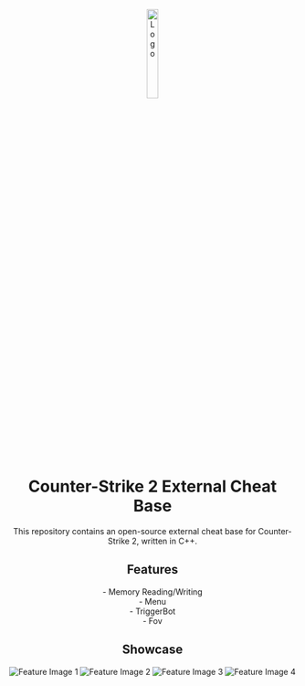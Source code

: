 <p align="center">
  <img src="https://github.com/PhilipPanda/CS2-External-Base/blob/main/Images/logo.png?raw=true" alt="Logo" width="20%">
</p>

<h1 align="center">Counter-Strike 2 External Cheat Base</h1>

<p align="center">This repository contains an open-source external cheat base for Counter-Strike 2, written in C++.</p>

<h2 align="center">Features</h2>

<p align="center">
  - Memory Reading/Writing<br>
  - Menu<br>
  - TriggerBot<br>
  - Fov<br>
</p>

<h2 align="center">Showcase</h2>
<p align="center">
  <img src="https://github.com/PhilipPanda/CS2-External-Base/blob/main/Images/combat.png?raw=true" alt="Feature Image 1">
  <img src="https://github.com/PhilipPanda/CS2-External-Base/blob/main/Images/visuals.png?raw=true" alt="Feature Image 2">
  <img src="https://github.com/PhilipPanda/CS2-External-Base/blob/main/Images/misc.png?raw=true" alt="Feature Image 3">
  <img src="https://github.com/PhilipPanda/CS2-External-Base/blob/main/Images/ingame.png?raw=true" alt="Feature Image 4">
</p>
